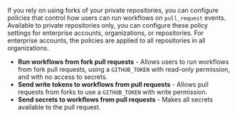 If you rely on using forks of your private repositories, you can configure policies that control how users can run workflows on `pull_request` events. Available to private repositories only, you can configure these policy settings for enterprise accounts, organizations, or repositories. For enterprise accounts, the policies are applied to all repositories in all organizations.

- **Run workflows from fork pull requests** - Allows users to run workflows from fork pull requests, using a `GITHUB_TOKEN` with read-only permission, and with no access to secrets.
- **Send write tokens to workflows from pull requests** - Allows pull requests from forks to use a `GITHUB_TOKEN` with write permission.
- **Send secrets to workflows from pull requests** - Makes all secrets available to the pull request.
